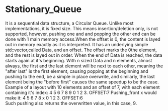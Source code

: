 # Stationary_Queue

It is a sequential data structure, a Circular Queue. Unlike most implementations, it is fixed size. This means insertion/deletion only, is not supported, however, pushing one and and popping the other end can be done with 1 main memory access.When the offset is 0, the content is layed out in memory exactly as it is interpreted.
It has an underlying simple std::vector,called Data, and an offset. The offset marks the 0the element, and the rest is layed out in order.
When the end of Data is reached, the data starts again at it's beginning. With n sized Data and n elements, almost always, the first and the last element will be next to each other, meaning the "after last" is the first element, causing popping at the beginning and pushing to the end, be a simple in place overwrite, and similarly, the last element being the "before first" causes the same  speedup to be the case.
Example of a layout with 10 elements and an offset of 7, with each element containing it's index:
4 5 6 7 8 9 0 1 2 3.    OFFSET:7
Pushing_front x would make it:
4 5 6 7 8 x 0 1 2 3.    OFFSET:6   
Such pushing also returns the overwritten value, in this case, 9.
